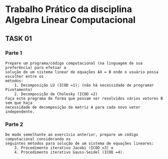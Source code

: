 # Trabalho Prático da disciplina Algebra Linear Computacional
## TASK 01
### Parte 1
    Prepare um programa/código computacional (na linguagem de sua preferência) para efetuar a
    solução de um sistema linear de equações AX = B onde o usuário possa escolher entre os
    métodos:
        1. Decomposição LU (ICOD =1); (não há necessidade de programar Pivotamento)
        2. Decomposição de Cholesky (ICOD =2)
    Faça este programa de forma que possam ser resolvidos vários vetores B sem que haja
    necessidade de decomposição da matriz A para cada novo vetor independente.
### Parte 2
    De modo semelhante ao exercício anterior, prepare um código computacional considerando os
    seguintes métodos para solução de um sistema de equações lineares:
        3. Procedimento iterativo Jacobi (ICOD =3) e
        4. Procedimento iterativo Gauss-Seidel (ICOD =4).